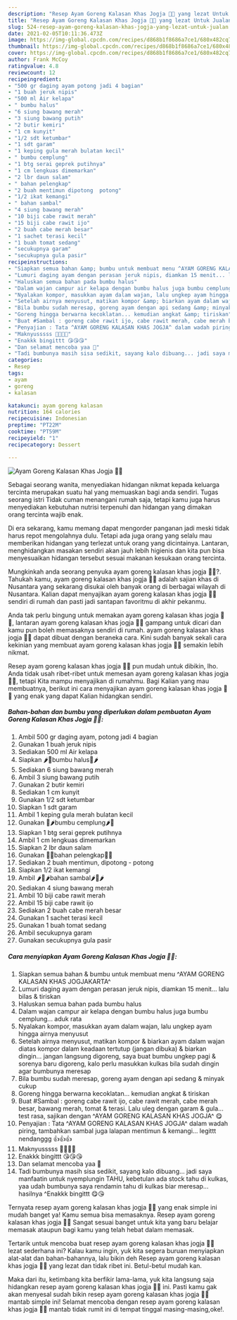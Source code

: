 ```yaml
---
description: "Resep Ayam Goreng Kalasan Khas Jogja 🌺🌺 yang lezat Untuk Jualan"
title: "Resep Ayam Goreng Kalasan Khas Jogja 🌺🌺 yang lezat Untuk Jualan"
slug: 524-resep-ayam-goreng-kalasan-khas-jogja-yang-lezat-untuk-jualan
date: 2021-02-05T10:11:36.473Z
image: https://img-global.cpcdn.com/recipes/d868b1f8686a7ce1/680x482cq70/ayam-goreng-kalasan-khas-jogja-🌺🌺-foto-resep-utama.jpg
thumbnail: https://img-global.cpcdn.com/recipes/d868b1f8686a7ce1/680x482cq70/ayam-goreng-kalasan-khas-jogja-🌺🌺-foto-resep-utama.jpg
cover: https://img-global.cpcdn.com/recipes/d868b1f8686a7ce1/680x482cq70/ayam-goreng-kalasan-khas-jogja-🌺🌺-foto-resep-utama.jpg
author: Frank McCoy
ratingvalue: 4.8
reviewcount: 12
recipeingredient:
- "500 gr daging ayam potong jadi 4 bagian"
- "1 buah jeruk nipis"
- "500 ml Air kelapa"
- " bumbu halus"
- "6 siung bawang merah"
- "3 siung bawang putih"
- "2 butir kemiri"
- "1 cm kunyit"
- "1/2 sdt ketumbar"
- "1 sdt garam"
- "1 keping gula merah bulatan kecil"
- " bumbu cemplung"
- "1 btg serai geprek putihnya"
- "1 cm lengkuas dimemarkan"
- "2 lbr daun salam"
- " bahan pelengkap"
- "2 buah mentimun dipotong  potong"
- "1/2 ikat kemangi"
- " bahan sambal"
- "4 siung bawang merah"
- "10 biji cabe rawit merah"
- "15 biji cabe rawit ijo"
- "2 buah cabe merah besar"
- "1 sachet terasi kecil"
- "1 buah tomat sedang"
- "secukupnya garam"
- "secukupnya gula pasir"
recipeinstructions:
- "Siapkan semua bahan &amp; bumbu untuk membuat menu ^AYAM GORENG KALASAN KHAS JOGJAKARTA^"
- "Lumuri daging ayam dengan perasan jeruk nipis, diamkan 15 menit... lalu bilas &amp; tiriskan"
- "Haluskan semua bahan pada bumbu halus"
- "Dalam wajan campur air kelapa dengan bumbu halus juga bumbu cemplung... aduk rata"
- "Nyalakan kompor, masukkan ayam dalam wajan, lalu ungkep ayam hingga airnya menyusut"
- "Setelah airnya menyusut, matikan kompor &amp; biarkan ayam dalam wajan diatas kompor dalam keadaan tertutup (jangan dibuka) &amp; biarkan dingin... jangan langsung digoreng, saya buat bumbu ungkep pagi &amp; sorenya baru digoreng, kalo perlu masukkan kulkas bila sudah dingin agar bumbunya meresap"
- "Bila bumbu sudah meresap, goreng ayam dengan api sedang &amp; minyak cukup"
- "Goreng hingga berwarna kecoklatan... kemudian angkat &amp; tiriskan"
- "Buat #Sambal : goreng cabe rawit ijo, cabe rawit merah, cabe merah besar, bawang merah, tomat &amp; terasi. Lalu uleg dengan garam &amp; gula... test rasa, sajikan dengan ^AYAM GORENG KALASAN KHAS JOGJA^ 😋"
- "Penyajian : Tata ^AYAM GORENG KALASAN KHAS JOGJA^ dalam wadah piring, tambahkan sambal juga lalapan mentimun &amp; kemangi... legittt nendanggg 👍👍👍"
- "Maknyusssss 💖💕💞💥"
- "Enakkk bingittt 😘😘😘"
- "Dan selamat mencoba yaa 🤗"
- "Tadi bumbunya masih sisa sedikit, sayang kalo dibuang... jadi saya manfaatin untuk nyemplungin TAHU, kebetulan ada stock tahu di kulkas, yaa udah bumbunya saya rendamin tahu di kulkas biar meresap... hasilnya ^Enakkk bingittt 😋😘"
categories:
- Resep
tags:
- ayam
- goreng
- kalasan

katakunci: ayam goreng kalasan 
nutrition: 164 calories
recipecuisine: Indonesian
preptime: "PT22M"
cooktime: "PT59M"
recipeyield: "1"
recipecategory: Dessert

---
```



![Ayam Goreng Kalasan Khas Jogja 🌺🌺](https://img-global.cpcdn.com/recipes/d868b1f8686a7ce1/680x482cq70/ayam-goreng-kalasan-khas-jogja-🌺🌺-foto-resep-utama.jpg)

Sebagai seorang wanita, menyediakan hidangan nikmat kepada keluarga tercinta merupakan suatu hal yang memuaskan bagi anda sendiri. Tugas seorang istri Tidak cuman menangani rumah saja, tetapi kamu juga harus menyediakan kebutuhan nutrisi terpenuhi dan hidangan yang dimakan orang tercinta wajib enak.

Di era  sekarang, kamu memang dapat mengorder panganan jadi meski tidak harus repot mengolahnya dulu. Tetapi ada juga orang yang selalu mau memberikan hidangan yang terlezat untuk orang yang dicintainya. Lantaran, menghidangkan masakan sendiri akan jauh lebih higienis dan kita pun bisa menyesuaikan hidangan tersebut sesuai makanan kesukaan orang tercinta. 



Mungkinkah anda seorang penyuka ayam goreng kalasan khas jogja 🌺🌺?. Tahukah kamu, ayam goreng kalasan khas jogja 🌺🌺 adalah sajian khas di Nusantara yang sekarang disukai oleh banyak orang di berbagai wilayah di Nusantara. Kalian dapat menyajikan ayam goreng kalasan khas jogja 🌺🌺 sendiri di rumah dan pasti jadi santapan favoritmu di akhir pekanmu.

Anda tak perlu bingung untuk memakan ayam goreng kalasan khas jogja 🌺🌺, lantaran ayam goreng kalasan khas jogja 🌺🌺 gampang untuk dicari dan kamu pun boleh memasaknya sendiri di rumah. ayam goreng kalasan khas jogja 🌺🌺 dapat dibuat dengan beraneka cara. Kini sudah banyak sekali cara kekinian yang membuat ayam goreng kalasan khas jogja 🌺🌺 semakin lebih nikmat.

Resep ayam goreng kalasan khas jogja 🌺🌺 pun mudah untuk dibikin, lho. Anda tidak usah ribet-ribet untuk memesan ayam goreng kalasan khas jogja 🌺🌺, tetapi Kita mampu menyajikan di rumahmu. Bagi Kalian yang mau membuatnya, berikut ini cara menyajikan ayam goreng kalasan khas jogja 🌺🌺 yang enak yang dapat Kalian hidangkan sendiri.

<!--inarticleads1-->

##### Bahan-bahan dan bumbu yang diperlukan dalam pembuatan Ayam Goreng Kalasan Khas Jogja 🌺🌺:

1. Ambil 500 gr daging ayam, potong jadi 4 bagian
1. Gunakan 1 buah jeruk nipis
1. Sediakan 500 ml Air kelapa
1. Siapkan  🌶🌰bumbu halus🌰🌶
1. Sediakan 6 siung bawang merah
1. Ambil 3 siung bawang putih
1. Gunakan 2 butir kemiri
1. Sediakan 1 cm kunyit
1. Gunakan 1/2 sdt ketumbar
1. Siapkan 1 sdt garam
1. Ambil 1 keping gula merah bulatan kecil
1. Gunakan  🌰🌶bumbu cemplung🌶🌰
1. Siapkan 1 btg serai geprek putihnya
1. Ambil 1 cm lengkuas dimemarkan
1. Siapkan 2 lbr daun salam
1. Gunakan  🥒🌿bahan pelengkap🌿🥒
1. Sediakan 2 buah mentimun, dipotong - potong
1. Siapkan 1/2 ikat kemangi
1. Ambil  🌶🍅🌶bahan sambal🌶🍅🌶
1. Sediakan 4 siung bawang merah
1. Ambil 10 biji cabe rawit merah
1. Ambil 15 biji cabe rawit ijo
1. Sediakan 2 buah cabe merah besar
1. Gunakan 1 sachet terasi kecil
1. Gunakan 1 buah tomat sedang
1. Ambil secukupnya garam
1. Gunakan secukupnya gula pasir




<!--inarticleads2-->

##### Cara menyiapkan Ayam Goreng Kalasan Khas Jogja 🌺🌺:

1. Siapkan semua bahan &amp; bumbu untuk membuat menu ^AYAM GORENG KALASAN KHAS JOGJAKARTA^
1. Lumuri daging ayam dengan perasan jeruk nipis, diamkan 15 menit... lalu bilas &amp; tiriskan
1. Haluskan semua bahan pada bumbu halus
1. Dalam wajan campur air kelapa dengan bumbu halus juga bumbu cemplung... aduk rata
1. Nyalakan kompor, masukkan ayam dalam wajan, lalu ungkep ayam hingga airnya menyusut
1. Setelah airnya menyusut, matikan kompor &amp; biarkan ayam dalam wajan diatas kompor dalam keadaan tertutup (jangan dibuka) &amp; biarkan dingin... jangan langsung digoreng, saya buat bumbu ungkep pagi &amp; sorenya baru digoreng, kalo perlu masukkan kulkas bila sudah dingin agar bumbunya meresap
1. Bila bumbu sudah meresap, goreng ayam dengan api sedang &amp; minyak cukup
1. Goreng hingga berwarna kecoklatan... kemudian angkat &amp; tiriskan
1. Buat #Sambal : goreng cabe rawit ijo, cabe rawit merah, cabe merah besar, bawang merah, tomat &amp; terasi. Lalu uleg dengan garam &amp; gula... test rasa, sajikan dengan ^AYAM GORENG KALASAN KHAS JOGJA^ 😋
1. Penyajian : Tata ^AYAM GORENG KALASAN KHAS JOGJA^ dalam wadah piring, tambahkan sambal juga lalapan mentimun &amp; kemangi... legittt nendanggg 👍👍👍
1. Maknyusssss 💖💕💞💥
1. Enakkk bingittt 😘😘😘
1. Dan selamat mencoba yaa 🤗
1. Tadi bumbunya masih sisa sedikit, sayang kalo dibuang... jadi saya manfaatin untuk nyemplungin TAHU, kebetulan ada stock tahu di kulkas, yaa udah bumbunya saya rendamin tahu di kulkas biar meresap... hasilnya ^Enakkk bingittt 😋😘




Ternyata resep ayam goreng kalasan khas jogja 🌺🌺 yang enak simple ini mudah banget ya! Kamu semua bisa memasaknya. Resep ayam goreng kalasan khas jogja 🌺🌺 Sangat sesuai banget untuk kita yang baru belajar memasak ataupun bagi kamu yang telah hebat dalam memasak.

Tertarik untuk mencoba buat resep ayam goreng kalasan khas jogja 🌺🌺 lezat sederhana ini? Kalau kamu ingin, yuk kita segera buruan menyiapkan alat-alat dan bahan-bahannya, lalu bikin deh Resep ayam goreng kalasan khas jogja 🌺🌺 yang lezat dan tidak ribet ini. Betul-betul mudah kan. 

Maka dari itu, ketimbang kita berfikir lama-lama, yuk kita langsung saja hidangkan resep ayam goreng kalasan khas jogja 🌺🌺 ini. Pasti kamu gak akan menyesal sudah bikin resep ayam goreng kalasan khas jogja 🌺🌺 mantab simple ini! Selamat mencoba dengan resep ayam goreng kalasan khas jogja 🌺🌺 mantab tidak rumit ini di tempat tinggal masing-masing,oke!.

